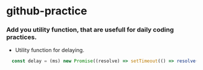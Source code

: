 # github-practice

### Add you utility function, that are usefull for daily coding practices.

- Utility function for delaying.
```js
  const delay = (ms) new Promise((resolve) => setTimeout(() => resolve()), ms)
```
